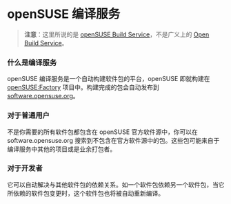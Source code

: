 # openSUSE 编译服务

> **注意**：这里所说的是 [openSUSE Build Service](https://build.opensuse.org/)，不是广义上的 [Open Build Service](http://openbuildservice.org/)。

### 什么是编译服务

openSUSE 编译服务是一个自动构建软件包的平台，openSUSE 即就构建在 [openSUSE:Factory](https://build.opensuse.org/project/show/openSUSE:Factory) 项目中。构建完成的包会自动发布到 [software.opensuse.org](https://software.opensuse.org/)。

### 对于普通用户

不是你需要的所有软件包都包含在 openSUSE 官方软件源中，你可以在 software.opensuse.org 搜索到不包含在官方软件源中的包。这些包可能来自于编译服务中其他的项目或是业余打包者。

### 对于开发者

它可以自动解决与其他软件包的依赖关系。如一个软件包依赖另一个软件包，当它所依赖的软件包变更时，这个软件包也将被自动重新编译。

